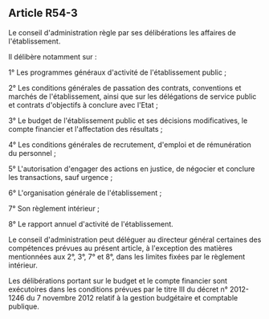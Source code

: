 Article R54-3
----
Le conseil d'administration règle par ses délibérations les affaires de
l'établissement.

Il délibère notamment sur :

1° Les programmes généraux d'activité de l'établissement public ;

2° Les conditions générales de passation des contrats, conventions et marchés de
l'établissement, ainsi que sur les délégations de service public et contrats
d'objectifs à conclure avec l'Etat ;

3° Le budget de l'établissement public et ses décisions modificatives, le compte
financier et l'affectation des résultats ;

4° Les conditions générales de recrutement, d'emploi et de rémunération du
personnel ;

5° L'autorisation d'engager des actions en justice, de négocier et conclure les
transactions, sauf urgence ;

6° L'organisation générale de l'établissement ;

7° Son règlement intérieur ;

8° Le rapport annuel d'activité de l'établissement.

Le conseil d'administration peut déléguer au directeur général certaines des
compétences prévues au présent article, à l'exception des matières mentionnées
aux 2°, 3°, 7° et 8°, dans les limites fixées par le règlement intérieur.

Les délibérations portant sur le budget et le compte financier sont exécutoires
dans les conditions prévues par le titre III du décret n° 2012-1246 du 7
novembre 2012 relatif à la gestion budgétaire et comptable publique.
